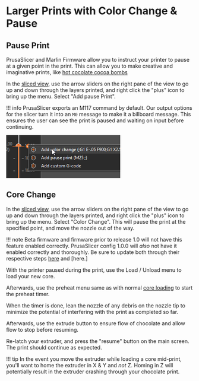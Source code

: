# Larger Prints with Color Change & Pause

## Pause Print

PrusaSlicer and Marlin Firmware allow you to instruct your printer to pause at a given point in the print.  This can allow you to make creative and imaginative prints, like [hot cocolate cocoa bombs](#) <!-- TODO link hot chocolate cocoa bombs and/or add photos. -->

In the [sliced view](../101/Slicer.md#sliced-view--preview-view), use the arrow sliders on the right pane of the view to go up and down through the layers printed, and right click the "plus" icon to bring up the menu. Select "Add pause Print".

!!! info
    PrusaSlicer exports an M117 command by default.  Our output options for the slicer turn it into an `M0` message to make it a billboard message.  This ensures the user can see the print is paused and waiting on input before continuing.

![](../img/printer/pauseprint.png)

## Core Change

<!--- todo verify against latest PrusaSlicer / Firmware behavior-->

In the [sliced view](../101/Slicer.md#sliced-view--preview-view), use the arrow sliders on the right pane of the view to go up and down through the layers printed, and right click the "plus" icon to bring up the menu. Select "Color Change".  This will pause the print at the specified point, and move the nozzle out of the way.

!!! note
    Beta firmware and firmware prior to release 1.0 will not have this feature enabled correctly.  PrusaSlicer config 1.0.0 will *also* not have it enabled correctly and thoroughly.  Be sure to update both through their respective steps [here](../Advanced/Flashing.md) and [here.]

With the printer paused during the print, use the Load / Unload menu to load your new core.

Afterwards, use the preheat menu same as with normal [core loading](../Printer/Loading.md) to start the preheat timer.

When the timer is done, lean the nozzle of any debris on the nozzle tip to minimize the potential of interfering with the print as completed so far.

Afterwards,  use the extrude button to ensure flow of chocolate and allow flow to stop before resuming.

Re-latch your extruder, and press the "resume" button on the main screen.  The print should continue as expected.

!!! tip
    In the event you move the extruder while loading a core mid-print, you'll want to home the extruder in X & Y and *not* Z.  Homing in Z will potentially result in the extruder crashing through your chocolate print.